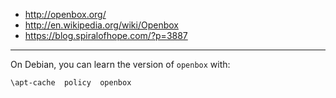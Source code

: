   - http://openbox.org/
  - http://en.wikipedia.org/wiki/Openbox
  - https://blog.spiralofhope.com/?p=3887

----

On Debian, you can learn the version of `openbox` with:

`\apt-cache  policy  openbox`
